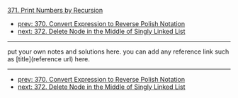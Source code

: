 [371. Print Numbers by Recursion](http://www.lintcode.com/problem/print-numbers-by-recursion)

- [prev: 370. Convert Expression to Reverse Polish Notation](370-convert-expression-to-reverse-polish-notation.md)
- [next: 372. Delete Node in the Middle of Singly Linked List](372-delete-node-in-the-middle-of-singly-linked-list.md)

---

put your own notes and solutions here.
you can add any reference link such as [title](reference url) here.

---

- [prev: 370. Convert Expression to Reverse Polish Notation](370-convert-expression-to-reverse-polish-notation.md)
- [next: 372. Delete Node in the Middle of Singly Linked List](372-delete-node-in-the-middle-of-singly-linked-list.md)
